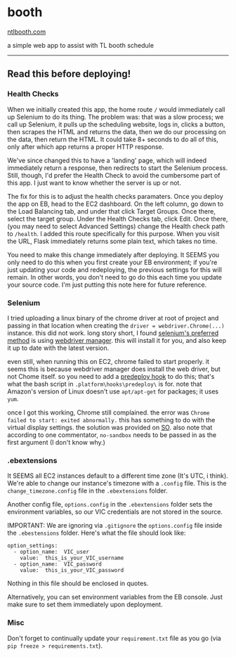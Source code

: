 # booth

[ntlbooth.com](http://ntlbooth.com)

 a simple web app to assist with TL booth schedule

 ----

 ## Read this before deploying!

 ### Health Checks

 When we initially created this app, the home route `/` would immediately call up Selenium to do its thing. The problem was: that was a slow process; we call up Selenium, it pulls up the scheduling website, logs in, clicks a button, then scrapes the HTML and returns the data, then we do our processing on the data, then return the HTML. It could take 8+ seconds to do all of this, only after which app returns a proper HTTP response.

 We've since changed this to have a 'landing' page, which will indeed immediately return a response, then redirects to start the Selenium process. Still, though, I'd prefer the Health Check to avoid the cumbersome part of this app. I just want to know whether the server is up or not.

 The fix for this is to adjust the health checks paramaters. Once you deploy the app on EB, head to the EC2 dashboard. On the left column, go down to the Load Balancing tab, and under that click Target Groups. Once there, select the target group. Under the Health Checks tab, click Edit. Once there, (you may need to select Advanced Settings) change the Health check path to `/health`. I added this route specifically for this purpose. When you visit the URL, Flask immediately returns some plain text, which takes no time.

 You need to make this change immediately after deploying. It SEEMS you only need to do this when you first create your EB environment; if you're just updating your code and redeploying, the previous settings for this will remain. In other words, you don't need to go do this each time you update your source code. I'm just putting this note here for future reference.

 ### Selenium

 I tried uploading a linux binary of the chrome driver at root of project and passing in that location when creating the `driver = webdriver.Chrome(...)` instance. this did not work. long story short, I found [selenium's preferred method](https://www.selenium.dev/documentation/webdriver/getting_started/install_drivers/#1-driver-management-software) is using [webdriver manager](https://github.com/SergeyPirogov/webdriver_manager). this will install it for you, and also keep it up to date with the latest version.

 even still, when running this on EC2, chrome failed to start properly. it seems this is because webdriver manager does install the web driver, but not Chome itself. so you need to add a [predeploy hook](https://docs.aws.amazon.com/elasticbeanstalk/latest/dg/platforms-linux-extend.html) to do this; that's what the bash script in `.platform\hooks\predeploy\` is for. note that Amazon's version of Linux doesn't use `apt/apt-get` for packages; it uses `yum`.

 once I got this working, Chrome still complained. the error was `Chrome failed to start: exited abnormally.` this has something to do with the virtual display settings. the solution was provided on [SO](https://stackoverflow.com/questions/22424737/unknown-error-chrome-failed-to-start-exited-abnormally). also note that according to one commentator, `no-sandbox` needs to be passed in as the first argument (I don't know why.)

 ### .ebextensions

 It SEEMS all EC2 instances default to a different time zone (It's UTC, i think). We're able to change our instance's timezone with a `.config` file. This is the `change_timezone.config` file in the `.ebextensions` folder.

 Another config file, `options.config` in the `.ebextensions` folder sets the environment variables, so our VIC credentials are not stored in the source.

 IMPORTANT: We are ignoring via `.gitignore` the `options.config` file inside the `.ebestensions` folder. Here's what the file should look like:

    option_settings:
      - option_name:  VIC_user
        value:  this_is_your_VIC_username
      - option_name:  VIC_password
        value:  this_is_your_VIC_password

Nothing in this file should be enclosed in quotes.

Alternatively, you can set environment variables from the EB console. Just make sure to set them immediately upon deployment.

### Misc

Don't forget to continually update your `requirement.txt` file as you go (via `pip freeze > requirements.txt`).
